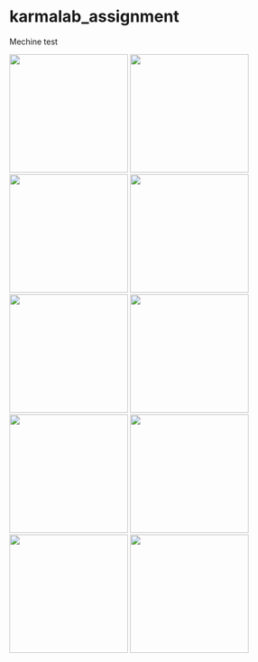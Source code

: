 # karmalab_assignment

Mechine test

<img width='210' src="https://user-images.githubusercontent.com/65447144/191857377-ad14c411-5964-4390-9ec3-f49fd55dd34a.png"/>  <img width='210' src="https://user-images.githubusercontent.com/65447144/191857602-83b52d63-f5ba-4f0b-af97-0972946f1786.png"/>  <img width='210' src="https://user-images.githubusercontent.com/65447144/191857675-2644543f-2333-4bc6-a149-29be492c17f2.png"/>  <img width='210' src="https://user-images.githubusercontent.com/65447144/191857850-1bd5d616-ff94-49dd-8c80-32620a209f26.png"/>  <img width='210' src="https://user-images.githubusercontent.com/65447144/191858000-7e148471-11d1-47e6-9a84-7fb1f91f7001.png"/>  <img width='210' src="https://user-images.githubusercontent.com/65447144/191857863-4c42c0a6-6c6f-4e69-959b-9902a1e42703.png"/>  <img width='210' src="https://user-images.githubusercontent.com/65447144/191858277-9109e95b-5622-41b9-b0b3-bd0e50ce886b.png"/>  <img width='210' src="https://user-images.githubusercontent.com/65447144/191858399-ce309de5-018e-4ead-a4c3-035563900f09.png"/>  <img width='210' src="https://user-images.githubusercontent.com/65447144/191858482-bc87c18d-959f-4d13-be13-abd23658b233.png"/>   <img width='210' src="https://user-images.githubusercontent.com/65447144/191858573-2de93bdc-f740-430d-a5d3-d90d63536853.png"/>  





